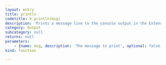 ```yaml
---
layout: entry
title: println
codetitle: b.println(msg)
description: 'Prints a message line to the console output in the ExtendScript editor.'
category: Output
subcategory: null
returns: null
parameters:
    - {name: msg, description: 'The message to print', optional: false, type: [String]}
kind: function

---
```

